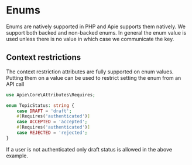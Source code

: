 # Enums
Enums are natively supported in PHP and Apie supports them natively. We support both backed and non-backed enums.
In general the enum value is used unless there is no value in which case we communicate the key.

## Context restrictions
The context restriction attributes are fully supported on enum values. Putting them on a value can be used to restrict
setting the enum from an API call

```php
use Apie\Core\Attributes\Requires;

enum TopicStatus: string {
    case DRAFT = 'draft';
    #[Requires('authenticated')]
    case ACCEPTED = 'accepted';
    #[Requires('authenticated')]
    case REJECTED = 'rejected';
}
```

If a user is not authenticated only draft status is allowed in the above example.